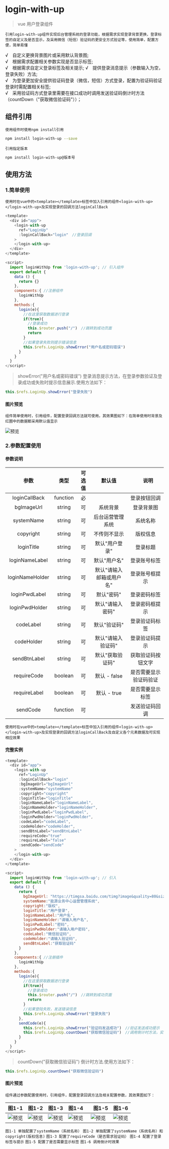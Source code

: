 # login-with-up

> vue 用户登录组件

`引用login-with-up组件实现后台管理系统的登录功能，根据需求实现登录背景更换，登录标签的自定义及是否显示，及采用微信（短信）验证码的更安全方式验证等，使用简单，配置方便，简单易懂`

√　自定义更换背景图片或采用默认背景图;  
√　根据需求配置相关参数实现是否显示标签;  
√　根据需求自定义登录标签及相关提示;
√　提供登录消息提示（参数输入为空，登录失败）方法;  
√　为登录更加安全提供验证码登录（微信，短信）方式登录，配置为验证码验证登录时需配置相关标签;  
√　采用验证码方式登录里需要在接口成功时调用发送验证码倒计时方法（countDown（"获取微信验证码"））；  

## 组件引用

`使用组件时使用npm install引用`

``` bash
npm install login-with-up --save
```

`引用指定版本`

``` bash
npm install login-with-up@版本号
```

## 使用方法

### 1.简单使用

`使用时在vue中的<template></template>标签中加入引用的组件<login-with-up></login-with-up>及实现登录的回调方法loginCallBack`

``` js
<template>
  <div id="app">
    <login-with-up
      ref="LoginUp"
      :loginCallBack="login"　//登录回调
    >
    </login-with-up>
  </div>
</template>
```

``` js
<script>
  import loginWithUp from 'login-with-up'; // 引入组件
  export default {
    data () {
      return {}
    },
    components:{ //注册组件
      loginWithUp
    },
    methods:{
      login(e){
        //在这里获取数据进行登录
        if(true){
          //登录成功
          this.$router.push("/")　//跳转到成功页面
          return
        }
        //如果登录失败则提示错误信息
        this.$refs.LoginUp.showError("用户名或密码错误")
      }
    }
  }
</script>
```

> showError("用户名或密码错误") 登录消息提示方法，在登录参数验证及登录成功或失败时提示信息展示.使用方法如下：

``` js
this.$refs.LoginUp.showError("登录失败")
```

#### 图片预览

`组件简单使用时，引用组件，配置登录回调方法就可使用，其效果图如下：在简单使用时背景及红圏中的数据都采用默认值显示`

![预览](login-1.1.png)

### 2.参数配置使用

#### 参数说明

| 参数           | 类型 | 可选值  |    默认值    | 　说明         | 
| :----------:   | :------------: |  :----:   | :---: | :--------: | 
| loginCallBack  | function |  必  |           | 登录按钮回调  |
| bgImageUrl     | string   |  可  | 系统背景    | 登录背景图　| 
| systemName     | string   |  可  | 后台运营管理系统 | 系统名称     | 
| copyright      | string   |  可  | 不传则不显示   | 版权信息　　  | 
| loginTitle     | string   |  可  | 默认"用户登录" | 登录标题　   | 
| loginNameLabel | string   |  可  | 默认"用户名"   | 登录账号标签　 | 
| loginNameHolder| string   |  可  | 默认"请输入邮箱或用户名"  | 登录账号框提示 |
| loginPwdLabel  | string   |  可  | 默认"密码"       | 登录密码标签  |　
| loginPwdHolder | string   |  可  | 默认"请输入密码"  | 登录密码框提示 |
| codeLabel      | string   |  可  | 默认"验证码"      | 登录验证码标签 |　　
| codeHolder     | string   |  可  | 默认"请输入验证码" | 登录验证码提示 |
| sendBtnLabel   | string   |  可  | 默认"获取验证码"   | 获取验证码按钮文字 |
| requireCode    | boolean  |  可  | 默认 - false      | 是否需要显示验证码验证 |
| requireLabel   | boolean  |  可  | 默认 - true       | 是否需要显示标签  |
| sendCode       | function |  可  |                  | 发送验证码回调  |

`使用时在vue中的<template></template>标签中加入引用的组件<login-with-up></login-with-up>及实现登录的回调方法loginCallBack及自定义各个元素数据及可实现相应效果`

#### 完整实例

``` js
<template>
  <div id="app">
    <login-with-up
      ref="LoginUp"
      :loginCallBack="login"
      :bgImageUrl="bgImageUrl"
      :systemName="systemName"
      :copyright="copyright"
      :loginTitle="loginTitle"
      :loginNameLabel="loginNameLabel",
      :loginNameHolder="loginNameHolder",
      :loginPwdLabel="loginPwdLabel",
      :loginPwdHolder="loginPwdHolder",
      :codeLabel="codeLabel",
      :codeHolder="codeHolder",
      :sendBtnLabel="sendBtnLabel"
      :requireCode="true"
      :requireLabel="false"
      :sendCode="sendCode"
    >
    </login-with-up>
  </div>
</template>
```

``` js
<script>
  import loginWithUp from 'login-with-up'; // 引入
  export default {
    data () {
      return {
        bgImageUrl: "https://timgsa.baidu.com/timg?image&quality=80&size=b9999_10000&sec=1565240473656&di=d7802b33660d2ae5326216421348b0e5&imgtype=0&src=http%3A%2F%2Fg.hiphotos.baidu.com%2Fimage%2Fpic%2Fitem%2F5366d0160924ab18014cefd83bfae6cd7a890b82.jpg",
        systemName:"能源业务中心运营管理系统",
        copyright:"版权",
        loginTitle:"用户登录",
        loginNameLabel:"用户名",
        loginNameHolder:"请输入用户名",
        loginPwdLabel:"密码",
        loginPwdHolder:"请输入用户密码",
        codeLabel:"微信验证码",
        codeHolder:"请输入验证码",
        sendBtnLabel:"获取验证码"
      }
    },
    components:{ //注册插件
      loginWithUp
    },
    methods:{
      login(e){
        //在这里获取数据进行登录
        if(true){
          //登录成功
          this.$router.push("/")　//跳转到成功页面
          return
        }
        //如果登陆失败，发送错误信息
        this.$refs.LoginUp.showError("登录失败")
      },
      sendCode(e){
        this.$refs.LoginUp.showError("验证码发送成功")　//验证发送成功提示
        this.$refs.LoginUp.countDown("获取微信验证码")　//调用倒计时方法，实现倒计时功能
      }
    }
  }
</script>
```

> countDown("获取微信验证码") 倒计时方法.使用方法如下：

``` js
this.$refs.LoginUp.countDown("获取微信验证码")
```

#### 图片预览

`组件通过参数配置使用时，引用组件，配置登录回调方法及相关配置参数，其效果图如下：`

|   图1-1 |  图1-2   |  图1-3  |  图1-4  |  　图1-5 |  图1-6  |
| :-----: | :-----: | :-----: | :-----: | :-----: | :-----: | 
| ![预览](login1.2.png)  | ![预览](login1.3.png) |  ![预览](login1.4.png)  |  ![预览](login1.5.png)    | ![预览](login1.6.png)  |![预览](login1.7.png)  |

`图1-1 单独配置了systemName（系统名称）`
`图1-2 单独配置了systemName（系统名称）和copyright(版权信息)`
`图1-3 配置了requireCode（是否需求验证码）`
`图1-4 配置了登录标签与提示`
`图1-5 配置了是否需要显示标签`
`图1-6 调用倒计时效果`
